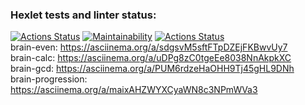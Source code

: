 ### Hexlet tests and linter status:
[![Actions Status](https://github.com/Mefistrot/python-project-lvl1/workflows/hexlet-check/badge.svg)](https://github.com/Mefistrot/python-project-lvl1/actions)
[![Maintainability](https://api.codeclimate.com/v1/badges/a99a88d28ad37a79dbf6/maintainability)](https://codeclimate.com/github/codeclimate/codeclimate/maintainability)
[![Actions Status](https://github.com/Mefistrot/python-project-lvl1/workflows/linter-check/badge.svg)](https://github.com/Mefistrot/python-project-lvl1/actions)  
brain-even: https://asciinema.org/a/sdgsvM5sftFTpDZEjFKBwvUy7  
brain-calc: https://asciinema.org/a/uDPg8zC0tgeEe8038NnAkpkXC  
brain-gcd: https://asciinema.org/a/PUM6rdzeHaOHH9Tj45gHL9DNh  
brain-progression: https://asciinema.org/a/maixAHZWYXCyaWN8c3NPmWVa3